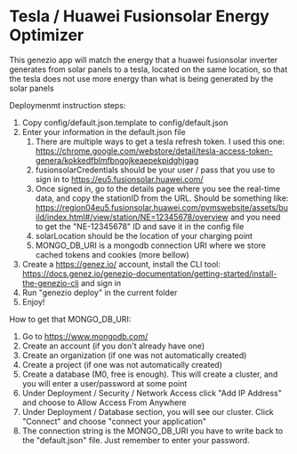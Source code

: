 # Tesla / Huawei Fusionsolar Energy Optimizer

This genezio app will match the energy that a huawei fusionsolar inverter generates from solar panels to a tesla, located on the same location, so that the tesla does not use more energy than what is being generated by the solar panels

Deploymenmt instruction steps:

1. Copy config/default.json.template to config/default.json
2. Enter your information in the default.json file
    1. There are multiple ways to get a tesla refresh token. I used this one: https://chrome.google.com/webstore/detail/tesla-access-token-genera/kokkedfblmfbngojkeaepekpidghjgag
    2. fusionsolarCredentials should be your user / pass that you use to sign in to https://eu5.fusionsolar.huawei.com/
    3. Once signed in, go to the details page where you see the real-time data, and copy the stationID from the URL. Should be something like: https://region04eu5.fusionsolar.huawei.com/pvmswebsite/assets/build/index.html#/view/station/NE=12345678/overview and you need to get the "NE-12345678" ID and save it in the config file
    4. solarLocation should be the location of your charging point
    5. MONGO_DB_URI is a mongodb connection URI where  we store cached tokens and cookies (more bellow)
3. Create a https://genez.io/ account, install the CLI tool: https://docs.genez.io/genezio-documentation/getting-started/install-the-genezio-cli and sign in
4. Run "genezio deploy" in the current folder
5. Enjoy!

How to get that MONGO_DB_URI:

1. Go to https://www.mongodb.com/
2. Create an account (if you don't already have one)
3. Create an organization (if one was not automatically created)
4. Create a project (if one was not automatically created)
5. Create a database (M0, free is enough). This will create a cluster, and you will enter a user/password at some point
6. Under Deployment / Security / Network Access click "Add IP Address" and choose to Allow Access From Anywhere
7. Under Deployment / Database section, you will see our cluster. Click "Connect" and choose "connect your application"
8. The connection string is the MONGO_DB_URI you have to write back to the "default.json" file. Just remember to enter your password.
